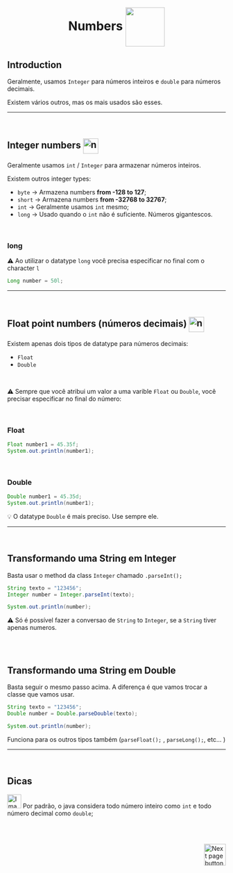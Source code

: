 <h1 align="center"> Numbers <img src="https://cdn-icons-png.flaticon.com/512/709/709337.png" alt="" width="90px" align="center"></h1>

## Introduction
Geralmente, usamos `Integer` para números inteiros e `double` para números decimais.

Existem vários outros, mas os mais usados são esses.

<hr>
<br>

## Integer numbers <img src="https://cdn3.iconfinder.com/data/icons/databases-3/512/integer_number-256.png" alt="numbers" width="35px" align="center">
Geralmente usamos `int` / `Integer` para armazenar números inteiros.

Existem outros integer types:

- `byte` ->  Armazena numbers **from -128 to 127**;
- `short` -> Armazena numbers **from -32768 to 32767**;
- `int` ->  Geralmente usamos `int` mesmo;
- `long` -> Usado quando o `int` não é suficiente. Números gigantescos.

<br>


### long
:warning: Ao utilizar o datatype `long` você precisa especificar no final com o character `l`

```java
Long number = 50l;
```



<hr>
<br>

## Float point numbers (números decimais) <img src="https://cdn3.iconfinder.com/data/icons/databases/512/float_number-64.png" alt="numbers" width="35px" align="center">
Existem apenas dois tipos de datatype para números decimais:

- `Float`
- `Double`

<br>

:warning: Sempre que você atribui um valor a uma varible `Float` ou `Double`, você precisar especificar no final do número:

<br>

### Float

```java
Float number1 = 45.35f;
System.out.println(number1);
```

<br>

### Double

```java
Double number1 = 45.35d;
System.out.println(number1);
```

:bulb: O datatype `Double` é mais preciso. Use sempre ele.

<hr>
<br>

## Transformando uma String em Integer
Basta usar o method da class `Integer` chamado `.parseInt();`

```java
String texto = "123456";
Integer number = Integer.parseInt(texto);

System.out.println(number);
```

:warning: Só é possível fazer a conversao de `String` to `Integer`, se a `String` tiver apenas numeros.

<br>
<br>

## Transformando uma String em Double
Basta seguir o mesmo passo acima. A diferença é que vamos trocar a classe que vamos usar.

```java
String texto = "123456";
Double number = Double.parseDouble(texto);

System.out.println(number);
```
Funciona para os outros tipos também (`parseFloat();` , `parseLong();`, etc... )

<hr>
<br>

## Dicas

<img src="https://cdn-icons-png.flaticon.com/512/2810/2810051.png" alt="Imagem de uma cabeça e um livro, simbolizando a memorização" width="32px"> Por padrão, o java considera todo número inteiro como `int` e todo número decimal como `double`;


<br>
<br>


<!-- Botão para próxima página -->
<a href="https://github.com/lGabrielDev/02.java/blob/main/Estudo/4.1.dataTypes/3.boolean.md"><img src="https://cdn-icons-png.flaticon.com/512/8175/8175884.png" alt="Next page button" width="50px" align="right"></a>